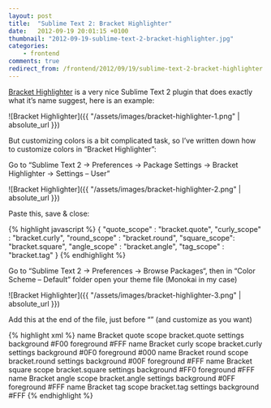 ```yaml
---
layout: post
title:  "Sublime Text 2: Bracket Highlighter"
date:   2012-09-19 20:01:15 +0100
thumbnail: "2012-09-19-sublime-text-2-bracket-highlighter.jpg"
categories:
    - frontend
comments: true
redirect_from: /frontend/2012/09/19/sublime-text-2-bracket-highlighter.html
---
```

[Bracket Highlighter][bracket-highlighter] is a very nice Sublime Text 2 plugin that does exactly what it’s name suggest, here is an example:

![Bracket Highlighter]({{ "/assets/images/bracket-highlighter-1.png" | absolute_url }})

But customizing colors is a bit complicated task, so I’ve written down how to customize colors in “Bracket Highlighter”:

Go to “Sublime Text 2 -> Preferences -> Package Settings -> Bracket Highlighter -> Settings – User”

![Bracket Highlighter]({{ "/assets/images/bracket-highlighter-2.png" | absolute_url }})

Paste this, save & close:

{% highlight javascript %}
{
    "quote_scope" : "bracket.quote",
    "curly_scope" : "bracket.curly",
    "round_scope" : "bracket.round",
    "square_scope": "bracket.square",
    "angle_scope" : "bracket.angle",
    "tag_scope"   : "bracket.tag"
}
{% endhighlight %}

Go to “Sublime Text 2 -> Preferences -> Browse Packages“, then in “Color Scheme – Default” folder open your theme file (Monokai in my case)

![Bracket Highlighter]({{ "/assets/images/bracket-highlighter-3.png" | absolute_url }})

Add this at the end of the file, just before “</array>” (and customize as you want)

{% highlight xml %}
<dict>
    <key>name</key>
    <string>Bracket quote</string>
    <key>scope</key>
    <string>bracket.quote</string>
    <key>settings</key>
    <dict>
        <key>background</key>
        <string>#F00</string>
        <key>foreground</key>
        <string>#FFF</string>
    </dict>
</dict>
<dict>
    <key>name</key>
    <string>Bracket curly</string>
    <key>scope</key>
    <string>bracket.curly</string>
    <key>settings</key>
    <dict>
        <key>background</key>
        <string>#0F0</string>
        <key>foreground</key>
        <string>#000</string>
    </dict>
</dict>
<dict>
    <key>name</key>
    <string>Bracket round</string>
    <key>scope</key>
    <string>bracket.round</string>
    <key>settings</key>
    <dict>
        <key>background</key>
        <string>#00F</string>
        <key>foreground</key>
        <string>#FFF</string>
    </dict>
</dict>
<dict>
    <key>name</key>
    <string>Bracket square</string>
    <key>scope</key>
    <string>bracket.square</string>
    <key>settings</key>
    <dict>
        <key>background</key>
        <string>#FF0</string>
        <key>foreground</key>
        <string>#FFF</string>
    </dict>
</dict>
<dict>
    <key>name</key>
    <string>Bracket angle</string>
    <key>scope</key>
    <string>bracket.angle</string>
    <key>settings</key>
    <dict>
        <key>background</key>
        <string>#0FF</string>
        <key>foreground</key>
        <string>#FFF</string>
    </dict>
</dict>
<dict>
    <key>name</key>
    <string>Bracket tag</string>
    <key>scope</key>
    <string>bracket.tag</string>
    <key>settings</key>
    <dict>
        <key>background</key>
        <string>#FFF</string>
    </dict>
</dict>
{% endhighlight %}

[bracket-highlighter]: https://github.com/facelessuser/BracketHighlighter
